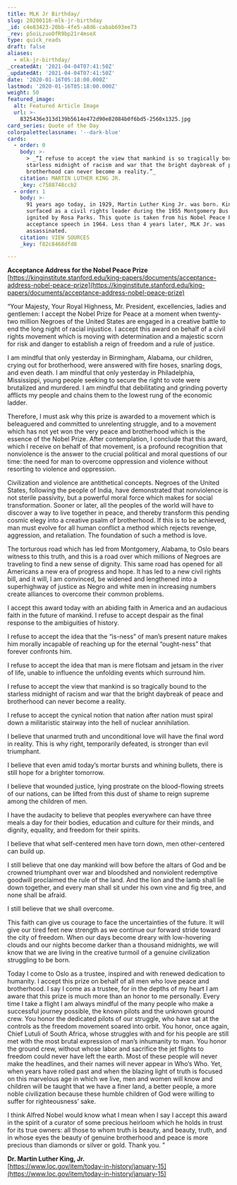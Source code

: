 ```yaml
---
title: MLK Jr Birthday/
slug: 20200116-mlk-jr-birthday
_id: c4e83423-20bb-4fe5-a8d6-cabab693ee73
_rev: p5oiLzuoOfR9bp21r4mseX
type: quick_reads
draft: false
aliases:
  - mlk-jr-birthday/
_createdAt: '2021-04-04T07:41:50Z'
_updatedAt: '2021-04-04T07:41:50Z'
date: '2020-01-16T05:18:00.000Z'
lastmod: '2020-01-16T05:18:00.000Z'
weight: 50
featured_image:
  alt: Featured Article Image
  url: >-
    8325436e313d139b5614e472d90e82084b0f6bd5-2560x1325.jpg
card_series: Quote of the Day
colorpaletteclassname: '--dark-blue'
cards:
  - order: 0
    body: >-
      > _“I refuse to accept the view that mankind is so tragically bound to the
      starless midnight of racism and war that the bright daybreak of peace and
      brotherhood can never become a reality.”_
    citation: MARTIN LUTHER KING JR.
    _key: c7588748ccb2
  - order: 1
    body: >-
      91 years ago today, in 1929, Martin Luther King Jr. was born. King
      surfaced as a civil rights leader during the 1955 Montgomery Bus Boycott
      ignited by Rosa Parks. This quote is taken from his Nobel Peace Prize
      acceptance speech in 1964. Less than 4 years later, MLK Jr. was
      assassinated.
    citation: VIEW SOURCES
    _key: f82c8468dfd8

---
```

**Acceptance Address for the Nobel Peace Prize**  
[https://kinginstitute.stanford.edu/king-papers/documents/acceptance-address-nobel-peace-prize](https://kinginstitute.stanford.edu/king-papers/documents/acceptance-address-nobel-peace-prize)

“Your Majesty, Your Royal Highness, Mr. President, excellencies, ladies and gentlemen: I accept the Nobel Prize for Peace at a moment when twenty-two million Negroes of the United States are engaged in a creative battle to end the long night of racial injustice. I accept this award on behalf of a civil rights movement which is moving with determination and a majestic scorn for risk and danger to establish a reign of freedom and a rule of justice.

I am mindful that only yesterday in Birmingham, Alabama, our children, crying out for brotherhood, were answered with fire hoses, snarling dogs, and even death. I am mindful that only yesterday in Philadelphia, Mississippi, young people seeking to secure the right to vote were brutalized and murdered. I am mindful that debilitating and grinding poverty afflicts my people and chains them to the lowest rung of the economic ladder.

Therefore, I must ask why this prize is awarded to a movement which is beleaguered and committed to unrelenting struggle, and to a movement which has not yet won the very peace and brotherhood which is the essence of the Nobel Prize. After contemplation, I conclude that this award, which I receive on behalf of that movement, is a profound recognition that nonviolence is the answer to the crucial political and moral questions of our time: the need for man to overcome oppression and violence without resorting to violence and oppression.

Civilization and violence are antithetical concepts. Negroes of the United States, following the people of India, have demonstrated that nonviolence is not sterile passivity, but a powerful moral force which makes for social transformation. Sooner or later, all the peoples of the world will have to discover a way to live together in peace, and thereby transform this pending cosmic elegy into a creative psalm of brotherhood. If this is to be achieved, man must evolve for all human conflict a method which rejects revenge, aggression, and retaliation. The foundation of such a method is love.

The torturous road which has led from Montgomery, Alabama, to Oslo bears witness to this truth, and this is a road over which millions of Negroes are traveling to find a new sense of dignity. This same road has opened for all Americans a new era of progress and hope. It has led to a new civil rights bill, and it will, I am convinced, be widened and lengthened into a superhighway of justice as Negro and white men in increasing numbers create alliances to overcome their common problems.

I accept this award today with an abiding faith in America and an audacious faith in the future of mankind. I refuse to accept despair as the final response to the ambiguities of history.

I refuse to accept the idea that the “is-ness” of man’s present nature makes him morally incapable of reaching up for the eternal “ought-ness” that forever confronts him.

I refuse to accept the idea that man is mere flotsam and jetsam in the river of life, unable to influence the unfolding events which surround him.

I refuse to accept the view that mankind is so tragically bound to the starless midnight of racism and war that the bright daybreak of peace and brotherhood can never become a reality.

I refuse to accept the cynical notion that nation after nation must spiral down a militaristic stairway into the hell of nuclear annihilation.

I believe that unarmed truth and unconditional love will have the final word in reality. This is why right, temporarily defeated, is stronger than evil triumphant.

I believe that even amid today’s mortar bursts and whining bullets, there is still hope for a brighter tomorrow.

I believe that wounded justice, lying prostrate on the blood-flowing streets of our nations, can be lifted from this dust of shame to reign supreme among the children of men.

I have the audacity to believe that peoples everywhere can have three meals a day for their bodies, education and culture for their minds, and dignity, equality, and freedom for their spirits.

I believe that what self-centered men have torn down, men other-centered can build up.

I still believe that one day mankind will bow before the altars of God and be crowned triumphant over war and bloodshed and nonviolent redemptive goodwill proclaimed the rule of the land. And the lion and the lamb shall lie down together, and every man shall sit under his own vine and fig tree, and none shall be afraid.

I still believe that we shall overcome.

This faith can give us courage to face the uncertainties of the future. It will give our tired feet new strength as we continue our forward stride toward the city of freedom. When our days become dreary with low-hovering clouds and our nights become darker than a thousand midnights, we will know that we are living in the creative turmoil of a genuine civilization struggling to be born.

Today I come to Oslo as a trustee, inspired and with renewed dedication to humanity. I accept this prize on behalf of all men who love peace and brotherhood. I say I come as a trustee, for in the depths of my heart I am aware that this prize is much more than an honor to me personally. Every time I take a flight I am always mindful of the many people who make a successful journey possible, the known pilots and the unknown ground crew. You honor the dedicated pilots of our struggle, who have sat at the controls as the freedom movement soared into orbit. You honor, once again, Chief Lutuli of South Africa, whose struggles with and for his people are still met with the most brutal expression of man’s inhumanity to man. You honor the ground crew, without whose labor and sacrifice the jet flights to freedom could never have left the earth. Most of these people will never make the headlines, and their names will never appear in Who’s Who. Yet, when years have rolled past and when the blazing light of truth is focused on this marvelous age in which we live, men and women will know and children will be taught that we have a finer land, a better people, a more noble civilization because these humble children of God were willing to suffer for righteousness’ sake.

I think Alfred Nobel would know what I mean when I say I accept this award in the spirit of a curator of some precious heirloom which he holds in trust for its true owners: all those to whom truth is beauty, and beauty, truth, and in whose eyes the beauty of genuine brotherhood and peace is more precious than diamonds or silver or gold. Thank you. ”

**Dr. Martin Luther King, Jr.**  
[https://www.loc.gov/item/today-in-history/january-15](https://www.loc.gov/item/today-in-history/january-15)